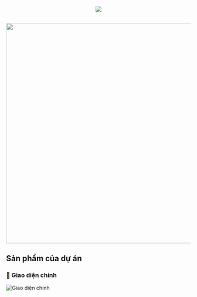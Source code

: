 
<!-- TÊN + HIỆU ỨNG SÓNG MÀU -->
<h1 align="center">
  <a href="https://github.com/yourusername">
    <img src="https://readme-typing-svg.herokuapp.com?font=Fira+Code&size=28&pause=500&color=36BCF7&center=true&vCenter=true&width=500&lines=%E2%9C%8B+Xin+ch%C3%A0o!;T%C3%B4i+l%C3%A0+Nguyễn+Văn+Tâm🚀">
  </a>
</h1>

<!-- HIỆU ỨNG VẪY MÀU -->
<h2 align="center">
  <img src="https://raw.githubusercontent.com/rodrigograca31/rodrigograca31/master/matrix.svg" width="600">
</h2>

## Sản phẩm của dự án
### 🎨 Giao diện chính
![Giao diện chính](images/ex2.png)

